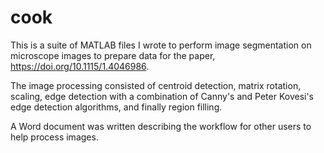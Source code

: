 # cook
This is a suite of MATLAB files I wrote to perform image segmentation on microscope images to prepare data for the paper, https://doi.org/10.1115/1.4046986.

The image processing consisted of centroid detection, matrix rotation, scaling, edge detection with a combination of Canny's and Peter Kovesi's edge detection algorithms, and finally region filling.

A Word document was written describing the workflow for other users to help process images.
